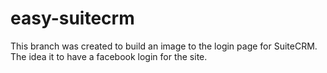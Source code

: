 # easy-suitecrm
This branch was created to build an image to the login page for SuiteCRM. The idea it to 
have a facebook login for the site.
